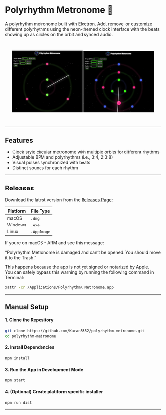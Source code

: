 # Polyrhythm Metronome 🎵

A polyrhythm metronome built with Electron. Add, remove, or customize different polyrhythms
using the neon-themed clock interface with the beats showing up as circles on the orbit and 
synced audio.

<br>
<p align="center">
  <img src="./assets/screenshot1.png" width="45%" alt="Main Interface"/>
  <img src="./assets/screenshot2.png" width="45%" alt="Alternate View or Icon"/>
</p>
<br>

---

## Features

 - Clock style circular metronome with multiple orbits for different rhythms
 - Adjustable BPM and polyrhythms (i.e., 3:4, 2:3:8)
 - Visual pulses synchronized with beats
 - Distinct sounds for each rhythm

---

## Releases

Download the latest version from the [Releases Page](https://github.com/Karan5352/polyrhythm-metronome/releases):

| Platform   | File Type  |
|------------|------------|
|  macOS   | `.dmg`      | 
|  Windows | `.exe`      | 
|  Linux   | `.AppImage` | 

If youre on macOS - ARM and see this message:

“Polyrhythm Metronome is damaged and can’t be opened. You should move it to the Trash.”

This happens because the app is not yet signed or notarized by Apple.  
You can safely bypass this warning by running the following command in Terminal:

```bash
xattr -cr /Applications/Polyrhythm\ Metronome.app
```

---

## Manual Setup

#### 1. Clone the Repository

```bash
git clone https://github.com/Karan5352/polyrhythm-metronome.git
cd polyrhythm-metronome
```

#### 2. Install Dependencies

```bash
npm install
```

#### 3. Run the App in Development Mode

```bash
npm start
```

#### 4. (Optional) Create platiform specific installer

```bash
npm run dist
```
---